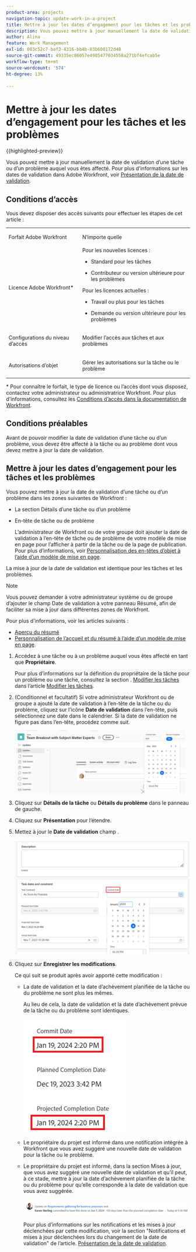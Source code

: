 ```yaml
---
product-area: projects
navigation-topic: update-work-in-a-project
title: Mettre à jour les dates d’engagement pour les tâches et les problèmes
description: Vous pouvez mettre à jour manuellement la date de validation d’une tâche ou d’un problème auquel vous êtes affecté. Pour plus d’informations sur les dates de validation dans Adobe Workfront, voir Présentation de la date de validation.
author: Alina
feature: Work Management
exl-id: 003c52c7-baf3-4316-bb4b-83b600172d48
source-git-commit: 49335ec86057e4985477034558a271bf4efcab5e
workflow-type: tm+mt
source-wordcount: '574'
ht-degree: 13%

---
```



# Mettre à jour les dates d’engagement pour les tâches et les problèmes

{{highlighted-preview}}

Vous pouvez mettre à jour manuellement la date de validation d’une tâche ou d’un problème auquel vous êtes affecté. Pour plus d’informations sur les dates de validation dans Adobe Workfront, voir [Présentation de la date de validation](../../../manage-work/projects/updating-work-in-a-project/overview-of-commit-dates.md).

## Conditions d’accès

<!--Audited: 01/2024-->

Vous devez disposer des accès suivants pour effectuer les étapes de cet article :

<table style="table-layout:auto"> 
 <col> 
 <col> 
 <tbody> 
  <tr> 
   <td role="rowheader">Forfait Adobe Workfront</td> 
   <td> <p>N’importe quelle</p> </td> 
  </tr> 
  <tr> 
   <td role="rowheader">Licence Adobe Workfront*</td> 
   <td> 
   Pour les nouvelles licences :
   <ul>
   <li><p>Standard pour les tâches</p> </li>
   <li><p>Contributeur ou version ultérieure pour les problèmes</p></li>
   </ul>
   Pour les licences actuelles :
<ul>
   <li><p>Travail ou plus pour les tâches</p></li> 
   <li><p>Demande ou version ultérieure pour les problèmes</p></li>
</ul>

</td> 
  </tr> 
  <tr> 
   <td role="rowheader">Configurations du niveau d’accès</td> 
   <td> <p>Modifier l’accès aux tâches et aux problèmes</p> </td> 
  </tr> 
  <tr> 
   <td role="rowheader">Autorisations d’objet</td> 
   <td> <p>Gérer les autorisations sur la tâche ou le problème</p> </td> 
  </tr> 
 </tbody> 
</table>

* Pour connaître le forfait, le type de licence ou l’accès dont vous disposez, contactez votre administrateur ou administratrice Workfront. Pour plus d’informations, consultez les [Conditions d’accès dans la documentation de Workfront](/help/quicksilver/administration-and-setup/add-users/access-levels-and-object-permissions/access-level-requirements-in-documentation.md).

## Conditions préalables

Avant de pouvoir modifier la date de validation d’une tâche ou d’un problème, vous devez être affecté à la tâche ou au problème dont vous devez mettre à jour la date de validation.

## Mettre à jour les dates d’engagement pour les tâches et les problèmes


Vous pouvez mettre à jour la date de validation d’une tâche ou d’un problème dans les zones suivantes de Workfront :

* La section Détails d’une tâche ou d’un problème
* <span class="preview">En-tête de tâche ou de problème</span>

  <span class="preview">L’administrateur de Workfront ou de votre groupe doit ajouter la date de validation à l’en-tête de tâche ou de problème de votre modèle de mise en page pour l’afficher à partir de la tâche ou de la page de publication.
Pour plus d’informations, voir [Personnalisation des en-têtes d’objet à l’aide d’un modèle de mise en page](/help/quicksilver/administration-and-setup/customize-workfront/use-layout-templates/customize-object-headers.md).</span>

La mise à jour de la date de validation est identique pour les tâches et les problèmes.

>[!NOTE]
>
>Vous pouvez demander à votre administrateur système ou de groupe d’ajouter le champ Date de validation à votre panneau Résumé, afin de faciliter sa mise à jour dans différentes zones de Workfront.
>
>Pour plus d’informations, voir les articles suivants :
>
>* [Aperçu du résumé](/help/quicksilver/workfront-basics/the-new-workfront-experience/summary-overview.md)
>* [Personnalisation de l’accueil et du résumé à l’aide d’un modèle de mise en page](/help/quicksilver/administration-and-setup/customize-workfront/use-layout-templates/customize-home-summary-layout-template.md).


1. Accédez à une tâche ou à un problème auquel vous êtes affecté en tant que **Propriétaire**.

   Pour plus d’informations sur la définition du propriétaire de la tâche pour un problème ou une tâche, consultez la section . [Modifier les tâches](../../../manage-work/tasks/manage-tasks/edit-tasks.md#assignments) dans l’article [Modifier les tâches](../../../manage-work/tasks/manage-tasks/edit-tasks.md).

1. <span class="preview">(Conditionnel et facultatif) Si votre administrateur Workfront ou de groupe a ajouté la date de validation à l’en-tête de la tâche ou du problème, cliquez sur l’icône **Date de validation** dans l’en-tête, puis sélectionnez une date dans le calendrier. Si la date de validation ne figure pas dans l’en-tête, procédez comme suit. </span>

   <span class="preview">![](assets/commit-date-task-header.png)</span>

1. Cliquez sur **Détails de la tâche** ou **Détails du problème** dans le panneau de gauche.
1. Cliquez sur **Présentation** pour l’étendre.
1. Mettez à jour le **Date de validation** champ .

   ![](assets/task-commit-date-edit-highlighted-details-page.png)

1. Cliquez sur **Enregistrer les modifications**.

   Ce qui suit se produit après avoir apporté cette modification :

   * La date de validation et la date d’achèvement planifiée de la tâche ou du problème ne sont plus les mêmes.

     Au lieu de cela, la date de validation et la date d’achèvement prévue de la tâche ou du problème sont identiques.

     ![](assets/task-projected-completion-date-in-details-highlighted-nwe-350x230.png)

   * Le propriétaire du projet est informé dans une notification intégrée à Workfront que vous avez suggéré une nouvelle date de validation pour la tâche ou le problème.
   * Le propriétaire du projet est informé, dans la section Mises à jour, que vous avez suggéré une nouvelle date de validation et qu’il peut, à ce stade, mettre à jour la date d’achèvement planifiée de la tâche ou du problème pour qu’elle corresponde à la date de validation que vous avez suggérée.

     ![](assets/project-owner-notification-update-stream-that-commit-date-affects-project-timeline.png)


     <!--![](assets/project-owner-notification-update-stream-that-commit-date-affects-project-timeline-highlighted-nwe-350x139.png)-->

     Pour plus d’informations sur les notifications et les mises à jour déclenchées par cette modification, voir la section &quot;Notifications et mises à jour déclenchées lors du changement de la date de validation&quot; de l’article. [Présentation de la date de validation](/help/quicksilver/manage-work/projects/updating-work-in-a-project/overview-of-commit-dates.md).

<!--at the Production update stream when removing legacy - replace the last bullet with: The Project Owner is notified in the Systems Activity and the All tabs of the Updates section that you have suggested a new Commit Date. They can then update the Planned Completion Date accordingly by editing the task or the issue.-->